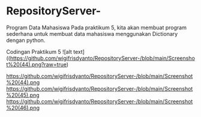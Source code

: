 # RepositoryServer-
Program Data Mahasiswa
Pada praktikum 5, kita akan membuat program sederhana untuk membuat data mahasiswa menggunakan Dictionary dengan python.

Codingan Praktikum 5
![alt text]((https://github.com/wigifrisdyanto/RepositoryServer-/blob/main/Screenshot%20(44).png?raw=true)

https://github.com/wigifrisdyanto/RepositoryServer-/blob/main/Screenshot%20(44).png
https://github.com/wigifrisdyanto/RepositoryServer-/blob/main/Screenshot%20(45).png
https://github.com/wigifrisdyanto/RepositoryServer-/blob/main/Screenshot%20(46).png
